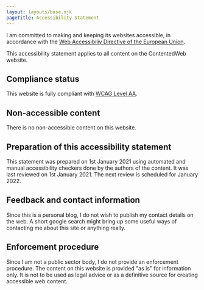 ```yaml
---
layout: layouts/base.njk
pageTitle: Accessibility Statement
---
```


I am committed to making and keeping its websites accessible, in accordance with the [Web Accessibiliy Directive of the European Union](https://ec.europa.eu/digital-single-market/en/web-accessibility).

This accessibility statement applies to all content on the ContentedWeb website.

## Compliance status

This website is fully compliant with [WCAG Level AA](https://www.w3.org/TR/WCAG21/).

## Non-accessible content 

There is no non-accessible content on this website.

## Preparation of this accessibility statement

This statement was prepared on 1st January 2021 using automated and manual accessibility checkers done by the authors of the content. It was last reviewed on 1st January 2021.  The next review is scheduled for January 2022.

## Feedback and contact information

Since this is a personal blog, I do not wish to publish my contact details on the web. A short google search might bring up some useful ways of contacting me about this site or anything really.

## Enforcement procedure

Since I am not a public sector body, I do not provide an enforcement procedure. The content on this website is provided "as is" for information only.  It is not to be used as legal advice or as a definitive source for creating accessible web content.